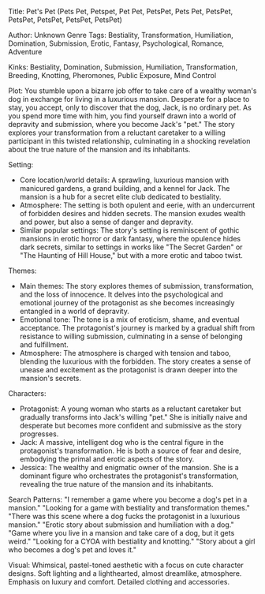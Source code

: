 Title: Pet's Pet (Pets Pet, Petspet, Pet Pet, PetsPet, Pets Pet, PetsPet, PetsPet, PetsPet, PetsPet, PetsPet)

Author: Unknown
Genre Tags: Bestiality, Transformation, Humiliation, Domination, Submission, Erotic, Fantasy, Psychological, Romance, Adventure

Kinks: Bestiality, Domination, Submission, Humiliation, Transformation, Breeding, Knotting, Pheromones, Public Exposure, Mind Control

Plot: You stumble upon a bizarre job offer to take care of a wealthy woman's dog in exchange for living in a luxurious mansion. Desperate for a place to stay, you accept, only to discover that the dog, Jack, is no ordinary pet. As you spend more time with him, you find yourself drawn into a world of depravity and submission, where you become Jack's "pet." The story explores your transformation from a reluctant caretaker to a willing participant in this twisted relationship, culminating in a shocking revelation about the true nature of the mansion and its inhabitants.

Setting: 
- Core location/world details: A sprawling, luxurious mansion with manicured gardens, a grand building, and a kennel for Jack. The mansion is a hub for a secret elite club dedicated to bestiality.
- Atmosphere: The setting is both opulent and eerie, with an undercurrent of forbidden desires and hidden secrets. The mansion exudes wealth and power, but also a sense of danger and depravity.
- Similar popular settings: The story's setting is reminiscent of gothic mansions in erotic horror or dark fantasy, where the opulence hides dark secrets, similar to settings in works like "The Secret Garden" or "The Haunting of Hill House," but with a more erotic and taboo twist.

Themes: 
- Main themes: The story explores themes of submission, transformation, and the loss of innocence. It delves into the psychological and emotional journey of the protagonist as she becomes increasingly entangled in a world of depravity.
- Emotional tone: The tone is a mix of eroticism, shame, and eventual acceptance. The protagonist's journey is marked by a gradual shift from resistance to willing submission, culminating in a sense of belonging and fulfillment.
- Atmosphere: The atmosphere is charged with tension and taboo, blending the luxurious with the forbidden. The story creates a sense of unease and excitement as the protagonist is drawn deeper into the mansion's secrets.

Characters: 
- Protagonist: A young woman who starts as a reluctant caretaker but gradually transforms into Jack's willing "pet." She is initially naive and desperate but becomes more confident and submissive as the story progresses.
- Jack: A massive, intelligent dog who is the central figure in the protagonist's transformation. He is both a source of fear and desire, embodying the primal and erotic aspects of the story.
- Jessica: The wealthy and enigmatic owner of the mansion. She is a dominant figure who orchestrates the protagonist's transformation, revealing the true nature of the mansion and its inhabitants.

Search Patterns: 
"I remember a game where you become a dog's pet in a mansion."
"Looking for a game with bestiality and transformation themes."
"There was this scene where a dog fucks the protagonist in a luxurious mansion."
"Erotic story about submission and humiliation with a dog."
"Game where you live in a mansion and take care of a dog, but it gets weird."
"Looking for a CYOA with bestiality and knotting."
"Story about a girl who becomes a dog's pet and loves it."

Visual: Whimsical, pastel-toned aesthetic with a focus on cute character designs.  Soft lighting and a lighthearted, almost dreamlike, atmosphere.  Emphasis on luxury and comfort.  Detailed clothing and accessories.